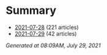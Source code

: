 # Summary
* [2021-07-28](https://github.com/nuuuwan/news_lk/blob/data/news_lk.2021-07-28.json) (221 articles)
* [2021-07-29](https://github.com/nuuuwan/news_lk/blob/data/news_lk.2021-07-29.json) (42 articles)

*Generated at 08:09AM, July 29, 2021*